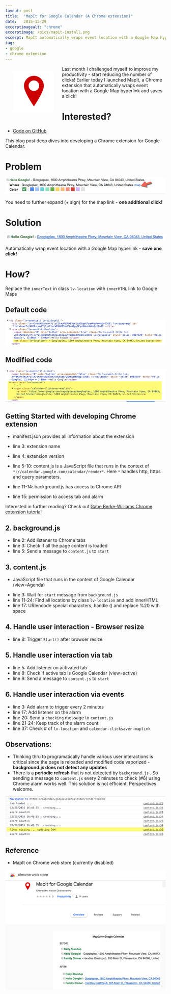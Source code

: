```yaml
---
layout: post
title:  "MapIt for Google Calendar (A Chrome extension)"
date:   2015-12-29
excerptimagealt: "chrome"
excerptimage: /pics/mapit-install.png
excerpt: MapIt automatically wraps event location with a Google Map hyperlink and saves a click!. This blog post deep dives into developing a Chrome extension for Google Calendar.
tag:
- google
- chrome extension
---
```


<img src="/pics/mapit-install.png" align="left" hspace="25" vspace="15" />
Last month I challenged myself to improve my productivity - start reducing the number of clicks! Earlier today I launched MapIt, a Chrome extension that automatically wraps event location with a Google Map hyperlink and saves a click! 

# Interested?
* [Code on GitHub](https://github.com/harishvc/chrome-extension-examples/tree/master/mapit-google-calendar)

This blog post deep dives into developing a Chrome extension for Google Calendar.

# Problem
<img src="/pics/calendar-agenda-before.png" alt="calendar agenda before"/>  

You need to further expand (+ sign) for the map link - <strong>one additional click!</strong>

# Solution
<img src="/pics/calendar-agenda-after.png" alt="calendar agenda after"/>  

Automatically wrap event location with a Google Map hyperlink - <strong>save one click!</strong>

# How?
Replace the `innerText` in class `lv-location` with `innerHTML` link to Google Maps  

## Default code
<img src="/pics/calendar-code.png" alt="calendar code"/>   

## Modified code
<img src="/pics/calendar-code-after.png" alt="calendar code after"/> 

## Getting Started with developing Chrome extension
 * manifest.json provides all information about the extension  
   <script src="https://gist.github.com/harishvc/ff88829fe2bfb66c125f.js"></script>

 * line 3: extension name
 * line 4: extension version
 * line 5-10: content.js is a JavaScript file that runs in the context of `*://calendar.google.com/calendar/render*`. Here `*` handles http, https and query parameters.  
 * line 11-14: background.js has access to Chrome API  
 * line 15: permission to access tab and alarm    

Interested in further reading? Check out [Gabe Berke-Williams Chrome extension tutorial](https://robots.thoughtbot.com/how-to-make-a-chrome-extension)  

## 2. background.js 
<script src="https://gist.github.com/harishvc/65d147d3231ee724db84.js"></script>  

* line 2: Add listener to Chrome tabs
* line 3: Check if all the page content is loaded
* line 5: Send a message to `content.js` to `start`

## 3. content.js 
* JavaScript file that runs in the context of Google Calendar (view=Agenda)  
<script src="https://gist.github.com/harishvc/ed7d1affdb1d43277632.js"></script>  

* line 3: Wait for `start` message from `background.js` 
* line 11-24: Find all locations by class `lv-location` and add innerHTML
* line 17: URIencode special characters, handle () and replace %20 with space

## 4. Handle user interaction - Browser resize
<script src="https://gist.github.com/harishvc/539bbb15a74a5e14b675.js"></script>  

* line 8: Trigger `Start()` after browser resize


## 5. Handle user interaction  via tab
<script src="https://gist.github.com/harishvc/a1b3dad9be5c40cac484.js"></script>  

* line 5: Add listener on activated tab
* line 8: Check if active tab is Google Calendar (view=active)
* line 9: Send a message to `content.js` to `start`

## 6. Handle user interaction via events
<script src="https://gist.github.com/harishvc/eac4094c2d395d9863d7.js"></script>  

* line 3: Add alarm to trigger every 2 minutes
* line 17: Add listener on the alarm
* line 20: Send a `checking` message to `content.js`
* line 21-24: Keep track of the alarm count
* line 37: Check # of `lv-location` and `calendar-clicksaver-maplink`

## Observations:
* Thinking thru to programatically handle various user interactions is critical since the page is reloaded and modified code vaporized - <strong>background.js does not detect any updates</strong>  
* There is a <strong>periodic refresh</strong> that is not detected by `background.js` . So sending a message to `content.js` every 2 minutes to check (#6) using Chrome alarm works well. This solution is not efficient. Perspectives welcome.   
<img src="/pics/google-calendar-periodic-refresh.png" alt="calendar periodic refresh"/>


## Reference 
*  MapIt on Chrome web store (currently disabled)
<img src="/pics/mapit-chrome-store.png" alt="MapIt on Chrome web store"/> 






